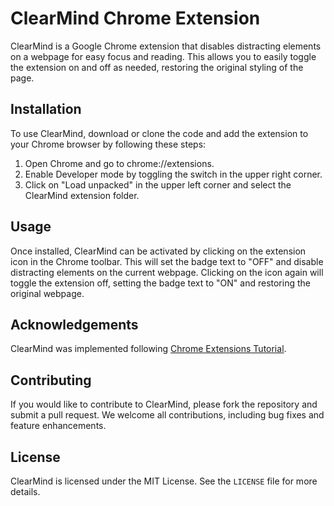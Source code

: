 # ClearMind Chrome Extension
 
ClearMind is a Google Chrome extension that disables distracting elements on a webpage for easy focus and reading. 
This allows you to easily toggle the extension on and off as needed, restoring the original styling of the page.

## Installation 

To use ClearMind, download or clone the code and add the extension to your Chrome browser by following these steps:

1. Open Chrome and go to chrome://extensions.
2. Enable Developer mode by toggling the switch in the upper right corner.
3. Click on "Load unpacked" in the upper left corner and select the ClearMind extension folder.

## Usage
Once installed, ClearMind can be activated by clicking on the extension icon in the Chrome toolbar. This will set the badge text to "OFF" and disable distracting elements on the current webpage. Clicking on the icon again will toggle the extension off, setting the badge text to "ON" and restoring the original webpage.

## Acknowledgements
ClearMind was implemented following [Chrome Extensions Tutorial](https://developer.chrome.com/docs/extensions/mv3/getstarted/tut-focus-mode/).

## Contributing
If you would like to contribute to ClearMind, please fork the repository and submit a pull request. We welcome all contributions, including bug fixes and feature enhancements.

## License
ClearMind is licensed under the MIT License. See the `LICENSE` file for more details.
